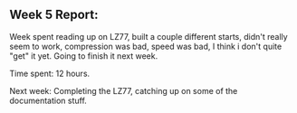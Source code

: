 ## Week 5 Report:  

Week spent reading up on LZ77, built a couple different starts, didn't really seem to work, compression was bad, speed was bad, I think i don't quite "get" it yet. Going to finish it next week.

Time spent: 12 hours.

Next week: Completing the LZ77, catching up on some of the documentation stuff.
